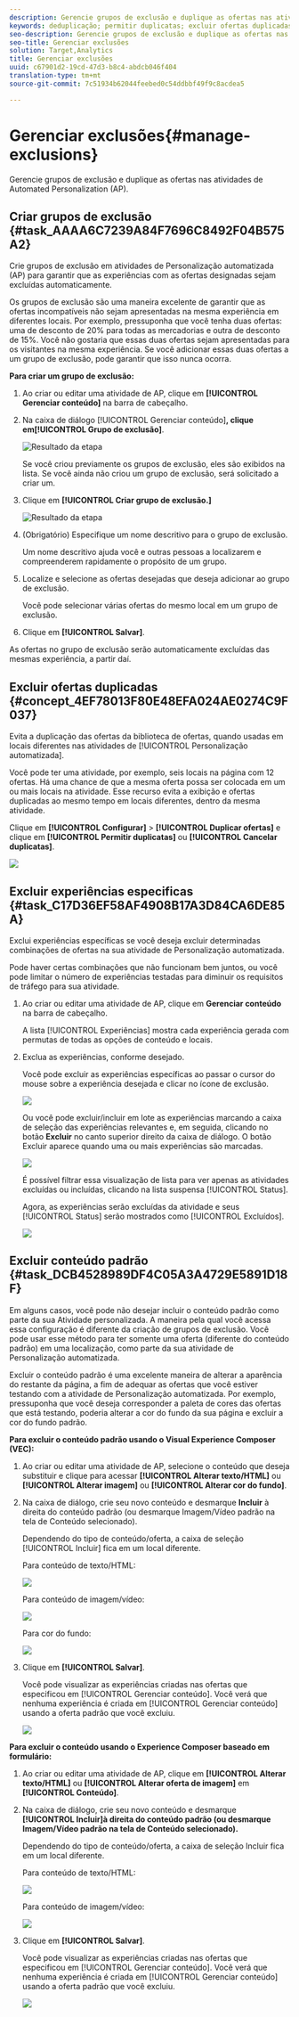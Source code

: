 ```yaml
---
description: Gerencie grupos de exclusão e duplique as ofertas nas atividades de Automated Personalization (AP).
keywords: deduplicação; permitir duplicatas; excluir ofertas duplicadas; personalização automatizada; rejeitar ofertas duplicadas
seo-description: Gerencie grupos de exclusão e duplique as ofertas nas atividades de Automated Personalization (AP).
seo-title: Gerenciar exclusões
solution: Target,Analytics
title: Gerenciar exclusões
uuid: c67901d2-19cd-47d3-b8c4-abdcb046f404
translation-type: tm+mt
source-git-commit: 7c51934b62044feebed0c54ddbbf49f9c8acdea5

---
```



# Gerenciar exclusões{#manage-exclusions}

Gerencie grupos de exclusão e duplique as ofertas nas atividades de Automated Personalization (AP).

## Criar grupos de exclusão {#task_AAAA6C7239A84F7696C8492F04B575A2}

Crie grupos de exclusão em atividades de Personalização automatizada (AP) para garantir que as experiências com as ofertas designadas sejam excluídas automaticamente.

Os grupos de exclusão são uma maneira excelente de garantir que as ofertas incompatíveis não sejam apresentadas na mesma experiência em diferentes locais. Por exemplo, pressuponha que você tenha duas ofertas: uma de desconto de 20% para todas as mercadorias e outra de desconto de 15%. Você não gostaria que essas duas ofertas sejam apresentadas para os visitantes na mesma experiência. Se você adicionar essas duas ofertas a um grupo de exclusão, pode garantir que isso nunca ocorra.

**Para criar um grupo de exclusão:**

1. Ao criar ou editar uma atividade de AP, clique em **[!UICONTROL Gerenciar conteúdo]** na barra de cabeçalho.
1. Na caixa de diálogo [!UICONTROL Gerenciar conteúdo]**, clique em[!UICONTROL Grupo de exclusão]**.

   ![Resultado da etapa](assets/exclusion_group_create.png)

   Se você criou previamente os grupos de exclusão, eles são exibidos na lista. Se você ainda não criou um grupo de exclusão, será solicitado a criar um.
1. Clique em **[!UICONTROL Criar grupo de exclusão.]**

   ![Resultado da etapa](assets/exclusion_group_create_dialog.png)

1. (Obrigatório) Especifique um nome descritivo para o grupo de exclusão.

   Um nome descritivo ajuda você e outras pessoas a localizarem e compreenderem rapidamente o propósito de um grupo.

1. Localize e selecione as ofertas desejadas que deseja adicionar ao grupo de exclusão.

   Você pode selecionar várias ofertas do mesmo local em um grupo de exclusão.

1. Clique em **[!UICONTROL Salvar]**.

As ofertas no grupo de exclusão serão automaticamente excluídas das mesmas experiência, a partir daí.

## Excluir ofertas duplicadas {#concept_4EF78013F80E48EFA024AE0274C9F037}

Evita a duplicação das ofertas da biblioteca de ofertas, quando usadas em locais diferentes nas atividades de [!UICONTROL Personalização automatizada].

Você pode ter uma atividade, por exemplo, seis locais na página com 12 ofertas. Há uma chance de que a mesma oferta possa ser colocada em um ou mais locais na atividade. Esse recurso evita a exibição e ofertas duplicadas ao mesmo tempo em locais diferentes, dentro da mesma atividade.

Clique em **[!UICONTROL Configurar]** &gt; **[!UICONTROL Duplicar ofertas]** e clique em **[!UICONTROL Permitir duplicatas]** ou **[!UICONTROL Cancelar duplicatas]**.

![](assets/duplicate_offers.png)

## Excluir experiências especificas {#task_C17D36EF58AF4908B17A3D84CA6DE85A}

Exclui experiências específicas se você deseja excluir determinadas combinações de ofertas na sua atividade de Personalização automatizada.

Pode haver certas combinações que não funcionam bem juntos, ou você pode limitar o número de experiências testadas para diminuir os requisitos de tráfego para sua atividade.

1. Ao criar ou editar uma atividade de AP, clique em **Gerenciar conteúdo** na barra de cabeçalho.

   A lista [!UICONTROL Experiências] mostra cada experiência gerada com permutas de todas as opções de conteúdo e locais.

1. Exclua as experiências, conforme desejado.

   Você pode excluir as experiências específicas ao passar o cursor do mouse sobre a experiência desejada e clicar no ícone de exclusão.

   ![](assets/exclude_exp_1.png)

   Ou você pode excluir/incluir em lote as experiências marcando a caixa de seleção das experiências relevantes e, em seguida, clicando no botão **Excluir** no canto superior direito da caixa de diálogo. O botão Excluir aparece quando uma ou mais experiências são marcadas.

   ![](assets/exclude_exp_2.png)

   É possível filtrar essa visualização de lista para ver apenas as atividades excluídas ou incluídas, clicando na lista suspensa [!UICONTROL Status].

   Agora, as experiências serão excluídas da atividade e seus [!UICONTROL Status] serão mostrados como [!UICONTROL Excluídos].

   ![](assets/exclude_exp_3.png)

## Excluir conteúdo padrão {#task_DCB4528989DF4C05A3A4729E5891D18F}

Em alguns casos, você pode não desejar incluir o conteúdo padrão como parte da sua Atividade personalizada. A maneira pela qual você acessa essa configuração é diferente da criação de grupos de exclusão. Você pode usar esse método para ter somente uma oferta (diferente do conteúdo padrão) em uma localização, como parte da sua atividade de Personalização automatizada.

Excluir o conteúdo padrão é uma excelente maneira de alterar a aparência do restante da página, a fim de adequar as ofertas que você estiver testando com a atividade de Personalização automatizada. Por exemplo, pressuponha que você deseja corresponder a paleta de cores das ofertas que está testando, poderia alterar a cor do fundo da sua página e excluir a cor do fundo padrão.

**Para excluir o conteúdo padrão usando o Visual Experience Composer (VEC):**

1. Ao criar ou editar uma atividade de AP, selecione o conteúdo que deseja substituir e clique para acessar **[!UICONTROL Alterar texto/HTML]** ou **[!UICONTROL Alterar imagem]** ou **[!UICONTROL Alterar cor do fundo]**.
1. Na caixa de diálogo, crie seu novo conteúdo e desmarque **Incluir** à direita do conteúdo padrão (ou desmarque Imagem/Vídeo padrão na tela de Conteúdo selecionado).

   Dependendo do tipo de conteúdo/oferta, a caixa de seleção [!UICONTROL Incluir] fica em um local diferente.

   Para conteúdo de texto/HTML:

   ![](assets/exclude_content_vec_1.png)

   Para conteúdo de imagem/vídeo:

   ![](assets/exclude_content_vec_2.png)

   Para cor do fundo:

   ![](assets/exclude_content_vec_3.png)

1. Clique em **[!UICONTROL Salvar]**.

   Você pode visualizar as experiências criadas nas ofertas que especificou em [!UICONTROL Gerenciar conteúdo]. Você verá que nenhuma experiência é criada em [!UICONTROL Gerenciar conteúdo] usando a oferta padrão que você excluiu.

   ![](assets/exclude_content_vec_4.png)

**Para excluir o conteúdo usando o Experience Composer baseado em formulário:**

1. Ao criar ou editar uma atividade de AP, clique em **[!UICONTROL Alterar texto/HTML]** ou **[!UICONTROL Alterar oferta de imagem]** em **[!UICONTROL Conteúdo]**.
1. Na caixa de diálogo, crie seu novo conteúdo e desmarque **[!UICONTROL Incluir]à direita do conteúdo padrão (ou desmarque Imagem/Vídeo padrão na tela de Conteúdo selecionado).**

   Dependendo do tipo de conteúdo/oferta, a caixa de seleção Incluir fica em um local diferente.

   Para conteúdo de texto/HTML:

   ![](assets/exclude_content_form_1.png)

   Para conteúdo de imagem/vídeo:

   ![](assets/exclude_content_form_2.png)

1. Clique em **[!UICONTROL Salvar]**.

   Você pode visualizar as experiências criadas nas ofertas que especificou em [!UICONTROL Gerenciar conteúdo]. Você verá que nenhuma experiência é criada em [!UICONTROL Gerenciar conteúdo] usando a oferta padrão que você excluiu.

   ![](assets/exclude_content_form_3.png)
